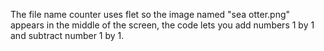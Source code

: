 The file name counter uses flet so the image named "sea otter.png" appears in the middle of the screen, the code lets you add numbers 1 by 1 and subtract number 1 by 1.
